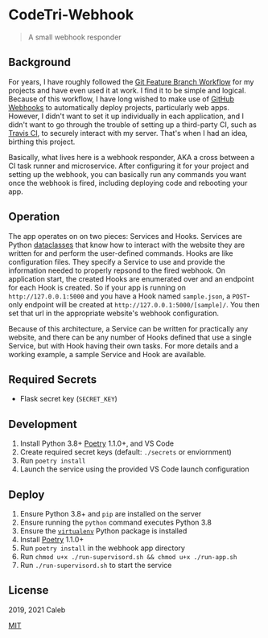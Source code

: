 # CodeTri-Webhook

> A small webhook responder

## Background

For years, I have roughly followed the [Git Feature Branch Workflow](https://www.atlassian.com/git/tutorials/comparing-workflows/feature-branch-workflow)
for my projects and have even used it at work. I find it to be simple and logical. Because of this workflow, I have long wished to
make use of [GitHub Webhooks](https://developer.github.com/webhooks/) to automatically deploy projects, particularly web apps.
However, I didn't want to set it up individually in each application, and I didn't want to go through the trouble of setting up a third-party CI,
such as [Travis CI](https://travis-ci.org/), to securely interact with my server. That's when I had an idea, birthing this project.

Basically, what lives here is a webhook responder, AKA a cross between a CI task runner and microservice. After configuring it for your project
and setting up the webhook, you can basically run any commands you want once the webhook is fired, including deploying code and rebooting your app.

## Operation

The app operates on on two pieces: Services and Hooks. Services are Python [dataclasses](https://docs.python.org/3/library/dataclasses.html)
that know how to interact with the website they are written for and perform the user-defined commands. Hooks are like configuration files.
They specify a Service to use and provide the information needed to properly repsond to the fired webhook. On application start, the created Hooks
are enumerated over and an endpoint for each Hook is created. So if your app is running on `http://127.0.0.1:5000` and you have a Hook named `sample.json`, a `POST`-only endpoint will be created
at `http://127.0.0.1:5000/[sample]/`. You then set that url in the appropriate website's webhook configuration.

Because of this architecture, a Service can be written for practically any website, and there can be any number of Hooks defined that use a single Service,
but with Hook having their own tasks. For more details and a working example, a sample Service and Hook are available.

## Required Secrets

- Flask secret key (`SECRET_KEY`)

## Development

1. Install Python 3.8+ [Poetry](https://python-poetry.org/) 1.1.0+, and VS Code
1. Create required secret keys (default: `./secrets` or enviornment)
1. Run `poetry install`
1. Launch the service using the provided VS Code launch configuration

## Deploy

1. Ensure Python 3.8+ and `pip` are installed on the server
1. Ensure running the `python` command executes Python 3.8
1. Ensure the [`virtualenv`](https://pypi.org/project/virtualenv/) Python package is installed
1. Install [Poetry](https://python-poetry.org/) 1.1.0+
1. Run `poetry install` in the webhook app directory
1. Run `chmod u+x ./run-supervisord.sh && chmod u+x ./run-app.sh`
1. Run `./run-supervisord.sh` to start the service


## License

2019, 2021 Caleb

[MIT](LICENSE)
